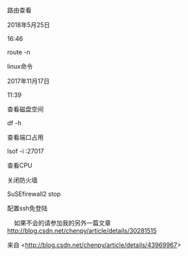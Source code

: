 路由查看

2018年5月25日

16:46

route -n

linux命令



2017年11月17日

11:39



查看磁盘空间

df -h 



查看端口占用

lsof -i :27017



查看CPU



关闭防火墙

SuSEfirewall2 stop



配置ssh免登陆 

    如果不会的请参加我的另外一篇文章 http://blog.csdn.net/chenpy/article/details/30281515





来自 &lt;http://blog.csdn.net/chenpy/article/details/43969967&gt; 

